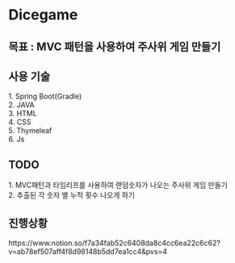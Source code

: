 # Dicegame
<h2>목표 : MVC 패턴을 사용하여 주사위 게임 만들기</h2>

<h2>사용 기술</h2>
1. Spring Boot(Gradle) <br>
2. JAVA <br>
3. HTML <br>
4. CSS <br>
5. Thymeleaf <br>
6. Js <br>

<h2>TODO</h2>
1. MVC패턴과 타임리프를 사용하여 랜덤숫자가 나오는 주사위 게임 만들기<br>
2. 추출된 각 숫자 별 누적 횟수 나오게 하기

<h2>진행상황</h2>
https://www.notion.so/f7a34fab52c6408da8c4cc6ea22c6c62?v=ab78ef507aff4f8d98148b5dd7ea1cc4&pvs=4
